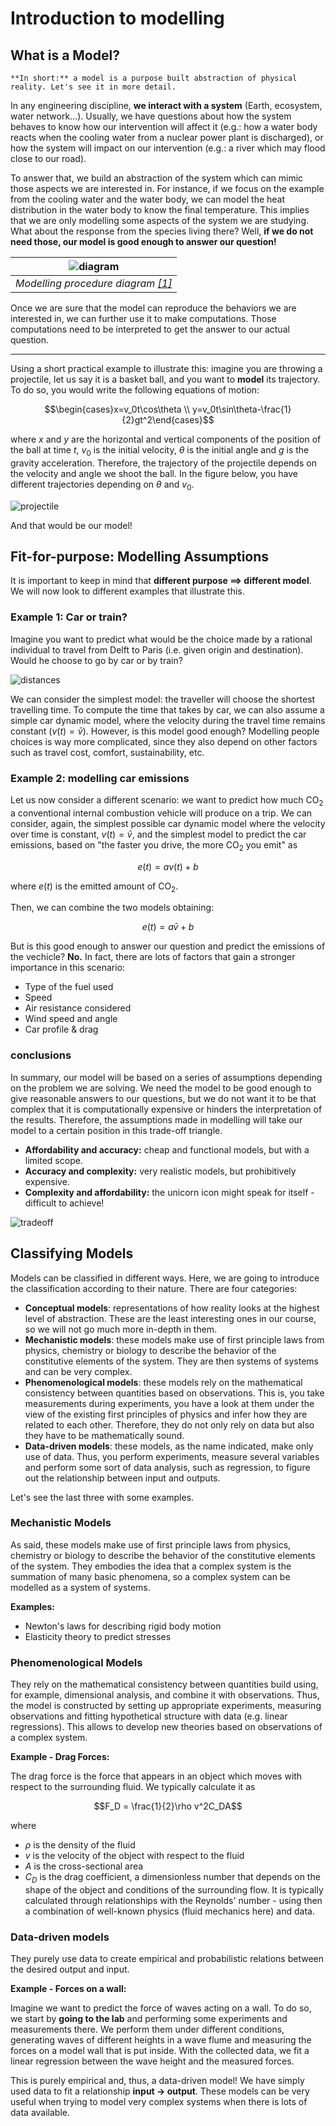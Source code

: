 # Introduction to modelling

## What is a Model?

```{note}
**In short:** a model is a purpose built abstraction of physical reality. Let's see it in more detail.
```

In any engineering discipline, **we interact with a system** (Earth, ecosystem, water network…). Usually, we have questions about how the system behaves to know how our intervention will affect it (e.g.: how a water body reacts when the cooling water from a nuclear power plant is discharged), or how the system will impact on our intervention (e.g.: a river which may flood close to our road). 

To answer that, we build an abstraction of the system which can mimic those aspects we are interested in. For instance, if we focus on the example from the cooling water and the water body, we can model the heat distribution in the water body to know the final temperature. This implies that we are only modelling some aspects of the system we are studying. What about the response from the species living there? Well, **if we do not need those, our model is good enough to answer our question!**

| ![diagram](figs/modelling/diagram.png "diagram") |
| :--: |
| *Modelling procedure diagram [[1]](https://schoolbag.info/mathematics/numbers/103.html)* |

Once we are sure that the model can reproduce the behaviors we are interested in, we can further use it to make computations. Those computations need to be interpreted to get the answer to our actual question.

***

Using a short practical example to illustrate this: imagine you are throwing a projectile, let us say it is a basket ball, and you want to **model** its trajectory. To do so, you would write the following equations of motion:

$$\begin{cases}x=v_0t\cos\theta \\ y=v_0t\sin\theta-\frac{1}{2}gt^2\end{cases}$$

where $x$ and $y$ are the horizontal and vertical components of the position of the ball at time $t$, $v_0$ is the initial velocity, $\theta$ is the initial angle and $g$ is the gravity acceleration. Therefore, the trajectory of the projectile depends on the velocity and angle we shoot the ball. In the figure below, you have different trajectories depending on $\theta$ and $v_0$.

![projectile](figs/modelling/projectile.png "projectile")

And that would be our model!

## Fit-for-purpose: Modelling Assumptions

It is important to keep in mind that **different purpose $\implies$ different model**. We will now look to different examples that illustrate this.

### Example 1: Car or train?

Imagine you want to predict what would be the choice made by a rational individual to travel from Delft to Paris (i.e. given origin and destination). Would he choose to go by car or by train?

![distances](figs/modelling/distances.png "distances")

We can consider the simplest model: the traveller will choose the shortest travelling time. To compute the time that takes by car, we can also assume a simple car dynamic model, where the velocity during the travel time remains constant ($v(t) = \bar{v}$). However, is this model good enough? Modelling people choices is way more complicated, since they also depend on other factors such as travel cost, comfort, sustainability, etc.

### Example 2: modelling car emissions

Let us now consider a different scenario: we want to predict how much $\text{CO}_2$ a conventional internal combustion vehicle will produce on a trip. We can consider, again, the simplest possible car dynamic model where the velocity over time is constant, $v(t) = \bar{v}$, and the simplest model to predict the car emissions, based on "the faster you drive, the more $\text{CO}_2$ you emit" as

$$e(t) = av(t)+b$$

where $e(t)$ is the emitted amount of $\text{CO}_2$.

Then, we can combine the two models obtaining:

$$e(t) = a\bar{v}+b$$

But is this good enough to answer our question and predict the emissions of the vechicle? **No.** In fact, there are lots of factors that gain a stronger importance in this scenario:

* Type of the fuel used
* Speed
* Air resistance considered
* Wind speed and angle
* Car profile & drag

### conclusions

In summary, our model will be based on a series of assumptions depending on the problem we are solving. We need the model to be good enough to give reasonable answers to our questions, but we do not want it to be that complex that it is computationally expensive or hinders the interpretation of the results. Therefore, the assumptions made in modelling will take our model to a certain position in this trade-off triangle.

* **Affordability and accuracy:** cheap and functional models, but with a limited scope.
* **Accuracy and complexity:** very realistic models, but prohibitively expensive.
* **Complexity and affordability:** the unicorn icon might speak for itself - difficult to achieve!

![tradeoff](figs/modelling/tradeoff.png "tradeoff")

## Classifying Models

Models can be classified in different ways. Here, we are going to introduce the classification according to their nature. There are four categories:

* **Conceptual models**: representations of how reality looks at the highest level of abstraction. These are the least interesting ones in our course, so we will not go much more in-depth in them. 
* **Mechanistic models**: these models make use of first principle laws from physics, chemistry or biology to describe the behavior of the constitutive elements of the system. They are then systems of systems and can be very complex.
* **Phenomenological models**: these models rely on the mathematical consistency between quantities based on observations. This is, you take measurements during experiments, you have a look at them under the view of the existing first principles of physics and infer how they are related to each other. Therefore, they do not only rely on data but also they have to be mathematically sound.
* **Data-driven models**: these models, as the name indicated, make only use of data. Thus, you perform experiments, measure several variables and perform some sort of data analysis, such as regression, to figure out the relationship between input and outputs. 

Let's see the last three with some examples.
### Mechanistic Models

As said, these models make use of first principle laws from physics, chemistry or biology to describe the behavior of the constitutive elements of the system. They embodies the idea that a complex system is the summation of many basic phenomena, so a complex system can be modelled as a system of systems.

**Examples:**
* Newton's laws for describing rigid body motion
* Elasticity theory to predict stresses

### Phenomenological Models

They rely on the mathematical consistency between quantities build using, for example, dimensional analysis, and combine it with observations. Thus, the model is constructed by setting up appropriate experiments, measuring observations and fitting hypothetical structure with data (e.g. linear regressions). This allows to develop new theories based on observations of a complex system.

**Example - Drag Forces:**

The drag force is the force that appears in an object which moves with respect to the surrounding fluid. We typically calculate it as

$$F_D = \frac{1}{2}\rho v^2C_DA$$

where

* $\rho$ is the density of the fluid
* $v$ is the velocity of the object with respect to the fluid
* $A$ is the cross-sectional area
* $C_D$ is the drag coefficient, a dimensionless number that depends on the shape of the object and conditions of the surrounding flow. It is typically calculated through relationships with the Reynolds' number - using then a combination of well-known physics (fluid mechanics here) and data.

### Data-driven models

They purely use data to create empirical and probabilistic relations between the desired output and input.

**Example - Forces on a wall:**

Imagine we want to predict the force of waves acting on a wall. To do so, we start by **going to the lab** and performing some experiments and measurements there. We perform them under different conditions, generating waves of different heights in a wave flume and measuring the forces on a model wall that is put inside. With the collected data, we fit a linear regression between the wave height and the measured forces. 

This is purely empirical and, thus, a data-driven model! We have simply used data to fit a relationship **input -> output**. These models can be very useful when trying to model very complex systems when there is lots of data available.

